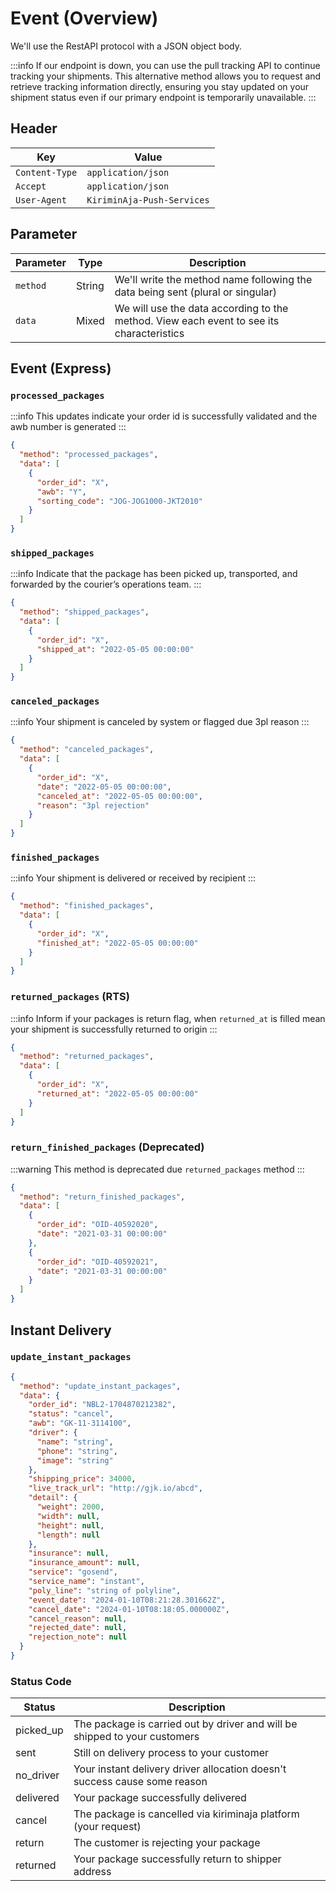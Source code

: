 # Event (Overview)

We'll use the RestAPI protocol with a JSON object body.

:::info
If our endpoint is down, you can use the pull tracking API to continue tracking your shipments. This alternative method allows you to request and retrieve tracking information directly, ensuring you stay updated on your shipment status even if our primary endpoint is temporarily unavailable.
:::

## Header

| Key            | Value                      |
| -------------- | -------------------------- |
| `Content-Type` | `application/json`         |
| `Accept`       | `application/json`         |
| `User-Agent`   | `KiriminAja-Push-Services` |

## Parameter

| Parameter | Type   | Description                                                                              |
| --------- | ------ | ---------------------------------------------------------------------------------------- |
| `method`  | String | We'll write the method name following the data being sent (plural or singular)           |
| `data`    | Mixed  | We will use the data according to the method. View each event to see its characteristics |

## Event (Express)

### `processed_packages`

:::info
This updates indicate your order id is successfully validated and the awb number is generated
:::

```json
{
  "method": "processed_packages",
  "data": [
    {
      "order_id": "X",
      "awb": "Y",
      "sorting_code": "JOG-JOG1000-JKT2010"
    }
  ]
}
```

### `shipped_packages`

:::info
Indicate that the package has been picked up, transported, and forwarded by the courier’s operations team.
:::

```json
{
  "method": "shipped_packages",
  "data": [
    {
      "order_id": "X",
      "shipped_at": "2022-05-05 00:00:00"
    }
  ]
}
```

### `canceled_packages`

:::info
Your shipment is canceled by system or flagged due 3pl reason
:::

```json
{
  "method": "canceled_packages",
  "data": [
    {
      "order_id": "X",
      "date": "2022-05-05 00:00:00",
      "canceled_at": "2022-05-05 00:00:00",
      "reason": "3pl rejection"
    }
  ]
}
```

### `finished_packages`

:::info
Your shipment is delivered or received by recipient
:::

```json
{
  "method": "finished_packages",
  "data": [
    {
      "order_id": "X",
      "finished_at": "2022-05-05 00:00:00"
    }
  ]
}
```

### `returned_packages` (RTS)

:::info
Inform if your packages is return flag, when `returned_at` is filled mean your shipment is successfully returned to origin
:::

```json
{
  "method": "returned_packages",
  "data": [
    {
      "order_id": "X",
      "returned_at": "2022-05-05 00:00:00"
    }
  ]
}
```

### `return_finished_packages` (Deprecated)

:::warning
This method is deprecated due `returned_packages` method
:::

```json
{
  "method": "return_finished_packages",
  "data": [
    {
      "order_id": "OID-40592020",
      "date": "2021-03-31 00:00:00"
    },
    {
      "order_id": "OID-40592021",
      "date": "2021-03-31 00:00:00"
    }
  ]
}
```

## Instant Delivery

### `update_instant_packages`

```json
{
  "method": "update_instant_packages",
  "data": {
    "order_id": "NBL2-1704870212382",
    "status": "cancel",
    "awb": "GK-11-3114100",
    "driver": {
      "name": "string",
      "phone": "string",
      "image": "string"
    },
    "shipping_price": 34000,
    "live_track_url": "http://gjk.io/abcd",
    "detail": {
      "weight": 2000,
      "width": null,
      "height": null,
      "length": null
    },
    "insurance": null,
    "insurance_amount": null,
    "service": "gosend",
    "service_name": "instant",
    "poly_line": "string of polyline",
    "event_date": "2024-01-10T08:21:28.301662Z",
    "cancel_date": "2024-01-10T08:18:05.000000Z",
    "cancel_reason": null,
    "rejected_date": null,
    "rejection_note": null
  }
}
```

### Status Code

| Status    | Description                                                                |
| --------- | -------------------------------------------------------------------------- |
| picked_up | The package is carried out by driver and will be shipped to your customers |
| sent      | Still on delivery process to your customer                                 |
| no_driver | Your instant delivery driver allocation doesn't success cause some reason  |
| delivered | Your package successfully delivered                                        |
| cancel    | The package is cancelled via kiriminaja platform (your request)            |
| return    | The customer is rejecting your package                                     |
| returned  | Your package successfully return to shipper address                        |
